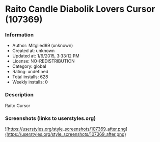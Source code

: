 # Raito Candle Diabolik Lovers Cursor (107369)

### Information
- Author: Mitglied89 (unknown)
- Created at: unknown
- Updated at: 1/6/2015, 3:33:12 PM
- License: NO-REDISTRIBUTION
- Category: global
- Rating: undefined
- Total installs: 628
- Weekly installs: 0


### Description
Raito Cursor


### Screenshots (links to userstyles.org)
![https://userstyles.org/style_screenshots/107369_after.png](https://userstyles.org/style_screenshots/107369_after.png)


